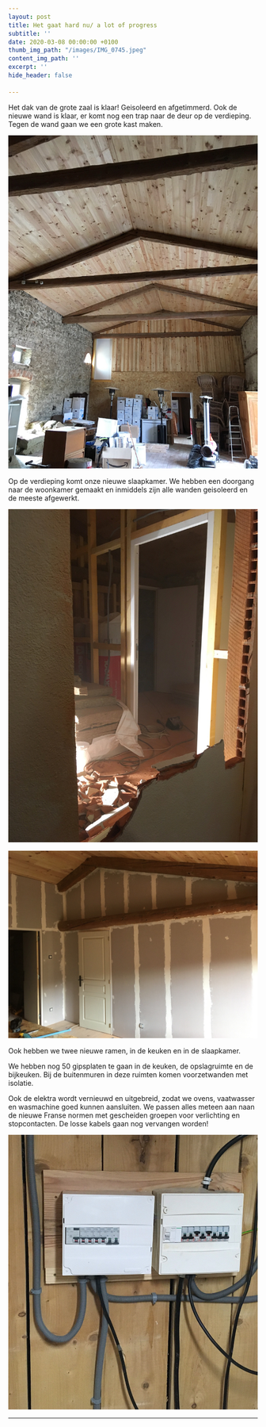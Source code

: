 ```yaml
---
layout: post
title: Het gaat hard nu/ a lot of progress
subtitle: ''
date: 2020-03-08 00:00:00 +0100
thumb_img_path: "/images/IMG_0745.jpeg"
content_img_path: ''
excerpt: ''
hide_header: false

---
```

Het dak van de grote zaal is klaar! Geisoleerd en afgetimmerd. Ook de nieuwe wand is klaar, er komt nog een trap naar de deur op de verdieping. Tegen de wand gaan we een grote kast maken.

![](/images/IMG_0745-1.jpeg)

Op de verdieping komt onze nieuwe slaapkamer. We hebben een doorgang naar de woonkamer gemaakt en inmiddels zijn alle wanden geisoleerd en de meeste afgewerkt.

![](/images/IMG_0729.jpeg)

![](/images/IMG_0763.jpeg)

Ook hebben we twee nieuwe ramen, in de keuken en in de slaapkamer.

We hebben nog 50 gipsplaten te gaan in de keuken, de opslagruimte en de bijkeuken. Bij de buitenmuren in deze ruimten komen voorzetwanden met isolatie. 

Ook de elektra wordt vernieuwd en uitgebreid, zodat we ovens, vaatwasser en wasmachine goed kunnen aansluiten. We passen alles meteen aan naan de nieuwe Franse normen met gescheiden groepen voor verlichting en stopcontacten. De losse kabels gaan nog vervangen worden!

![](/images/IMG_0765.jpeg)

***